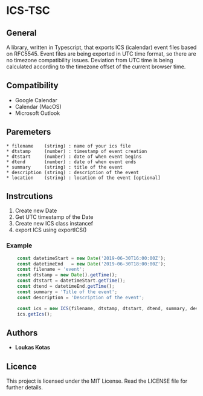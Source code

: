 # ICS-TSC

## General
A library, written in Typescript, that exports ICS (icalendar) event files based on RFC5545.
Event files are being exported in UTC time format, so there are no timezone compatibility issues.
Deviation from UTC time is being calculated according to the timezone offset of the current browser time.


## Compatibility

* Google Calendar 
* Calendar (MacOS)
* Microsoft Outlook

## Paremeters

    * filename    (string) : name of your ics file
    * dtstamp     (number) : timestamp of event creation
    * dtstart     (number) : date of when event begins 
    * dtend       (number) : date of when event ends 
    * summary     (string) : title of the event
    * description (string) : description of the event 
    * location    (string) : location of the event [optional]
    
## Instrcutions

1) Create new Date
2) Get UTC timestamp of the Date
3) Create new ICS class instancef
4) export ICS using exportICS()

### Example 
``` javascript
    const datetimeStart = new Date('2019-06-30T16:00:00Z');
    const datetimeEnd   = new Date('2019-06-30T18:00:00Z');
    const filename = 'event';
    const dtstamp = new Date().getTime();
    const dtstart = datetimeStart.getTime();
    const dtend = datetimeEnd.getTime();
    const summary = 'Title of the event';
    const description = 'Description of the event';

    const ics = new ICS(filename, dtstamp, dtstart, dtend, summary, description);
    ics.getIcs();

```



    
## Authors

* **Loukas Kotas** 

## Licence
This project is licensed under the MIT License. Read the LICENSE file for further details.
